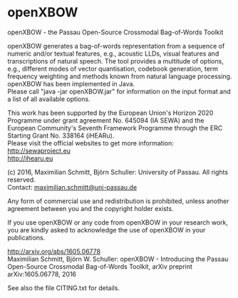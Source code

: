 # openXBOW
openXBOW - the Passau Open-Source Crossmodal Bag-of-Words Toolkit  

openXBOW generates a bag-of-words representation from a sequence of numeric and/or textual features, e.g., acoustic LLDs, visual features and transcriptions of natural speech. 
The tool provides a multitude of options, e.g., different modes of vector quantisation, codebook generation, term frequency weighting and methods known from natural language processing. 
openXBOW has been implemented in Java.  
Please call "java -jar openXBOW.jar" for information on the input format and a list of all available options.  

This work has been supported by the European Union's Horizon 2020 Programme under grant agreement No. 645094 (IA SEWA) and the European Community's Seventh Framework Programme through the ERC Starting Grant No. 338164 (iHEARu).  
Please visit the official websites to get more information:  
http://sewaproject.eu  
http://ihearu.eu  

(c) 2016, Maximilian Schmitt, Björn Schuller: University of Passau. All rights reserved.  
Contact: maximilian.schmitt@uni-passau.de

Any form of commercial use and redistribution is prohibited, unless another agreement between you and the copyright holder exists.  

If you use openXBOW or any code from openXBOW in your research work, you are kindly asked to acknowledge the use of openXBOW in your publications.  

http://arxiv.org/abs/1605.06778  
Maximilian Schmitt, Björn W. Schuller: openXBOW - Introducing the Passau Open-Source Crossmodal Bag-of-Words Toolkit, arXiv preprint arXiv:1605.06778, 2016  

See also the file CITING.txt for details.
